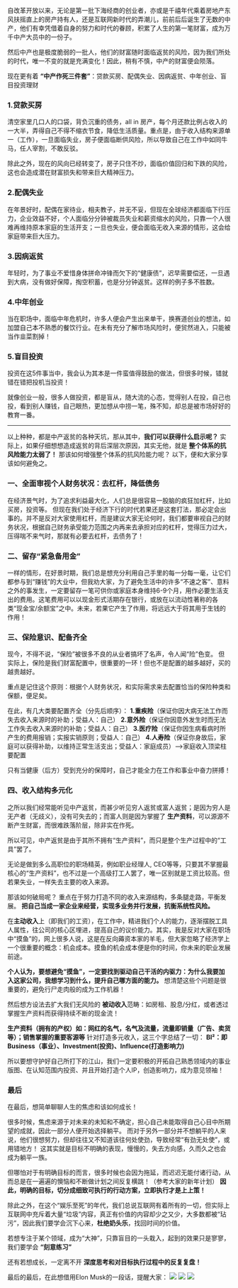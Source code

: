 自改革开放以来，无论是第一批下海经商的创业者，亦或是千禧年代乘着房地产东风扶摇直上的房产持有人，还是互联网新时代的弄潮儿，前前后后诞生了无数的中产，他们有幸凭借着自身的努力和时代的眷顾，积累了人生的第一笔财富，成为万千中产大员中的一份子。

然后中产也是极度脆弱的一批人，他们的财富随时面临返贫的风险，因为我们所处的时代，唯一不变的就是充满变化！因此，稍有不慎，中产的财富便会陨落。

现在更有着 **“中产作死三件套”**：贷款买房、配偶失业、因病返贫、中年创业、盲目投资理财

### 1.贷款买房

清空家里几口人的口袋，背负沉重的债务，all in 房产，每个月还款比例占收入的一大半，弄得自己不得不缩衣节食，降低生活质量。重点是，由于收入结构来源单一（工作），一旦面临失业，房子便面临断供风险，所以导致自己在工作中如同牛马，任人宰割，不敢反驳。

除此之外，现在的风向已经转变了，房子只住不炒，面临价值回归和下跌的风险，这也会造成潜在财富损失和带来巨大精神压力。

### 2.配偶失业

在年景好时，配偶在家待业，相夫教子，并无不妥，但现在全球经济都面临下行压力，企业效益不好，个人面临分分钟被裁员失业和薪资缩水的风险，只靠一个人很难再维持原本家庭的生活开支；一旦也失业，便会面临无收入来源的情形，这会给家庭带来巨大压力。

### 3.因病返贫

年轻时，为了事业不爱惜身体拼命冲锋而欠下的“健康债”，迟早需要偿还，一旦遇到大病，没有做好保障，掏空积蓄，也是分分钟返贫。这样的例子多不胜数。

### 4.中年创业

当在职场中，面临中年危机时，许多人便会产生出来单干，换赛道创业的想法，如加盟自己本不熟悉的餐饮行业。在未有充分了解市场风险时，便贸然进入，只能被当作韭菜割掉！

### 5.盲目投资

投资在这5件事当中，我会认为其本是一件蛮值得鼓励的做法，但很多时候，错就错在错把投机当投资！

就像创业一般，很多人做投资，都是盲从，随大流的心态，觉得别人在投，自己也投，看到别人赚钱，自己眼热，更加想从中捞一笔，殊不知，却总是被市场好好的教育一番。

--- 
以上种种，都是中产返贫的各种天坑，那从其中，**我们可以获得什么启示呢？**
实际上，如果仔细想想造成返贫的背后深层次原因，其实无他，就是 **整个体系的抗风险能力太弱了！** 
那该如何增强整个体系的抗风险能力呢？
以下，便和大家分享该如何避免之。

### 一、全面审视个人财务状况：去杠杆，降低债务

在经济景气时，为了追求利益最大化，人们总是很容易一股脑的疯狂加杠杆，比如买房，投资等。
但现在我们处于经济下行的时代若果还是这套打法，那必定会出事的。并不是反对大家使用杠杆，而是建议大家无论何时，我们都要审视自己的财务状况，根据自己财务承受能力范围之内再来去承担对应的杠杆，觉得压力过大，压得喘不来气时，那就有必要去杠杆，去债务了！

### 二、留存“紧急备用金”

一样的情形，在好景时期，我们总是想充分利用自己手里的每一分每一毫，让它们都参与到“赚钱”的大业中，但我劝大家，为了避免生活中的许多“不速之客”、意料之外的事发生，一定要留存一笔可供你或家庭本身维持6-9个月，用作必要生活支出的费用。这笔费用可以以现金形式活期存在银行，或放在以流动性著称的各类“现金宝/余额宝”之中。未来，若果它产生了作用，将远远大于将其用于生钱的作用！

### 三、保险意识、配备齐全

现今，不得不说，“保险”被很多不良的从业者搞坏了名声，令人闻“险”色变。
但实际上，保险是我们财富配置中，很重要的一环！但也不是配置的越多越好，买的越贵越好。

重点是记住这个原则：根据个人财务状况，和实际需求来去配置恰当的保险种类和保额，便足矣。

在此，有几大类要配置齐全（分先后顺序）：
**1.重疾险**（保证你因大病无法工作而失去收入来源时的补助；受益人：自己）
**2.意外险**（保证你因意外发生时而无法工作失去收入来源时的补助；受益人：自己）
**3.医疗险**（保证你因生病看病时所产生的费用报销；实报实销原则；受益人：自己）
**4.人寿险**（保证你身故后，家庭可以获得补助，以维持正常生活支出；受益人：家庭成员）-->家庭收入顶梁柱要配置

只有当健康（后方）受到充分的保障时，自己才能全力在工作和事业中奋力拼搏！

### 四、收入结构多元化

之所以我们经常能听见中产返贫，而甚少听见穷人返贫或富人返贫；是因为穷人是无产者（无歧义），没有可失去的；而富人则是因为掌握了 **生产资料**，可以源源不断产生财富，而很难跌落阶层，除非实在作死。

所以可见，中产返贫是由于其所不拥有“生产资料”，而只是整个生产过程中的“工具”罢了。

无论是做到多么高职位的职场精英，例如职业经理人, CEO等等，只要其不掌握最核心的“生产资料”，也不过是一个高级打工人罢了，唯一区别就是工资比较高。但若果失业，一样失去主要的收入来源。

那该如何破局呢？ 
重点在于努力打造不同的收入来源结构，多条腿走路，平衡发展。
**把自己当成一家企业来经营，实现多业务并行发展，抗衡系统性风险。**

在**主动收入**上（即我们的工资），在工作中，精进我们个人的能力，逐渐摆脱工具人属性，往公司的核心区埋进，提高自己的议价能力。其实，我是反对大家在职场中“摸鱼”的，网上很多人说，这是在反向薅资本家的羊毛，但大家忽略了经济学上一个很重要的概念：机会成本。摸鱼的机会成本便是你的时间，你未来的职业发展前途。

**个人认为，要想避免“摸鱼”，一定要找到驱动自己干活的内驱力：为什么我要加入这家公司，我想学习到什么，提升自己哪方面的能力。** 想清楚这些个问题是很重要的，避免行尸走肉般的成为工作机器！

然后想方设法去扩大我们无风险的 **被动收入**范畴：如房租、股息/分红，或者透过掌握生产资料而获得持续不断的现金流！

**生产资料（拥有的产权）如：网红的名气，名气及流量，流量即销量（广告、卖货等）；销售掌握的重要客源等**
针对打造多元收入，这三个字总结了一切： **BI²：即Business（事业）、Investment(投资)、Influence(打造影响力)**

所以要想守护好自己所打下的江山，我们一定要积极的开拓自己熟悉领域内的事业版图、在认知范围内投资、并且开始打造个人IP，创造影响力，成为意见领袖！

### 最后

在最后，想简单聊聊人生的焦虑和该如何成长！

很多时候，焦虑来源于对未来的未知和不确定，担心自己未能取得自己心目中所期望的成就，因此一部分人便开始选择躺平。
而对于另外一部分并不想躺平的人来说，他们很想努力，但却往往又不知道该往何处使劲，导致经常“有劲无处使”，或用错地方！
这其实就是目标不明确的表现，慢慢的，失去方向感，久而久之也会成为躺平一族。

但哪怕对于有明确目标的而言，很多时候也会因为拖延，而迟迟无能付诸行动，从而总是在一遍遍的懊恼和不断做计划之间反复横跳！（参考大家的新年计划）
**因此，明确的目标，切分成细致可执行的行动方案，立即执行才是上上策！**

除此之外，在这个“娱乐至死”的年代，我们总说互联网有着所有的一切，但实际上互联网中充斥着大量“垃圾”内容，真正有价值的内容却少之又少，大多数都被“玷污”，因此我们要学会沉下心来，**杜绝奶头乐**，找回时间的价值。

若想专注于某个领域，成为“大神”，只靠盲目的一头栽入，起到的效果只是寥寥，我们要学会 **“刻意练习”**

还有若想成长，一定离不开 **深度思考和对目标执行过程中的反复复盘！**

最后的最后，在此想借用Elon Musk的一段话，提醒大家：
![](https://github.com/ChanForWang/ChanForWang.github.io/assets/52204491/1e140af0-6884-4d04-bfbf-3905a44c5fdc)
![](https://github.com/ChanForWang/ChanForWang.github.io/assets/52204491/077bfbf5-b7db-4a84-bb7e-ce19b4c5a694)
![](https://github.com/ChanForWang/ChanForWang.github.io/assets/52204491/50c61782-2a66-44fb-a954-292b361225a8)



